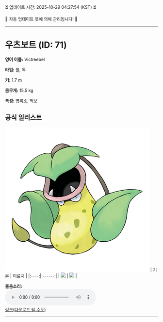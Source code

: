 
⏳ 업데이트 시간: 2025-10-29 04:27:54 (KST) ⏳

🤖 자동 업데이트 봇에 의해 관리됩니다! 🤖

---

# 우츠보트 (ID: 71)
**영어 이름:** Victreebel

**타입:** 풀, 독

**키:** 1.7 m

**몸무게:** 15.5 kg

**특성:** 엽록소, 먹보

## 공식 일러스트
![](https://raw.githubusercontent.com/PokeAPI/sprites/master/sprites/pokemon/other/official-artwork/71.png)
| 기본 | 이로치 |
|:----:|:------:|
| <img src="http://play.pokemonshowdown.com/sprites/ani/victreebel.gif" width="200"> | <img src="http://play.pokemonshowdown.com/sprites/ani-shiny/victreebel.gif" width="200"> |

**울음소리:**<br><audio controls src="https://raw.githubusercontent.com/PokeAPI/cries/main/cries/pokemon/latest/71.ogg"></audio><br> [링크(다운로드 될 수도)](https://raw.githubusercontent.com/PokeAPI/cries/main/cries/pokemon/latest/71.ogg)


---
